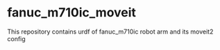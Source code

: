# fanuc_m710ic_moveit
This repository contains urdf of fanuc_m710ic robot arm and its moveit2 config
